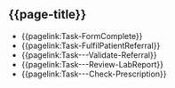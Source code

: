 ## {{page-title}}

- {{pagelink:Task-FormComplete}}
- {{pagelink:Task-FulfilPatientReferral}}
- {{pagelink:Task---Validate-Referral}}
- {{pagelink:Task---Review-LabReport}}
- {{pagelink:Task---Check-Prescription}}
